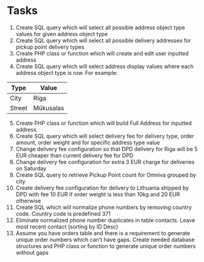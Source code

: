 # Tasks

1.	Create SQL query which will select all possible address object type values for given address object type
2.	Create SQL query which will select all possible delivery addresses for pickup point delivery types
3.	Create PHP class or function which will create and edit user inputted address
4.	Create SQL query which will select address display values where each address object type is row. For example: 

Type | Value
--- | --- 
City | Rīga
Street | Mūkusalas

5.	Create PHP class or function which will build Full Address for inputted address.
6.	Create SQL query which will select delivery fee for delivery type, order amount, order weight and for specific address type value
7.	Change delivery fee configuration so that DPD delivery for Riga will be 5 EUR cheaper than current delivery fee for DPD
8.	Change delivery fee configuration for extra 3 EUR charge for deliveries on Saturday
9.	Create SQL query to retrieve Pickup Point count for Omniva grouped by city
10.	Create delivery fee configuration for delivery to Lithuania shipped by DPD with fee 10 EUR if order weight is less than 10kg and 20 EUR otherwise
11.	Create SQL which will normalize phone numbers by removing country code. Country code is predefined 371
12.	Eliminate normalized phone number duplicates in table contacts. Leave most recent contact (sorting by ID Desc)
13. Assume you have orders table and there is a requirement to generate unique order numbers which can’t have gaps. Create needed database structures and PHP class or function to generate unique order numbers without gaps
